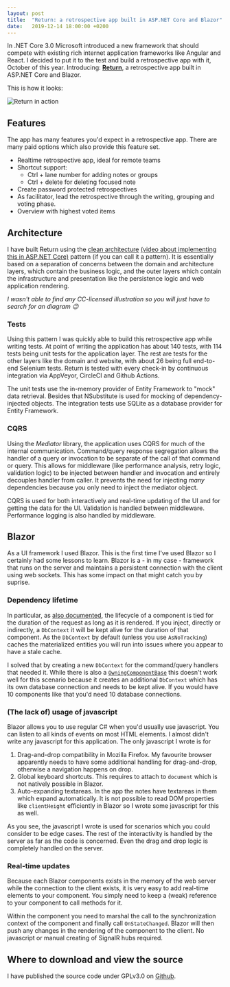 ```yaml
---
layout: post
title:  "Return: a retrospective app built in ASP.NET Core and Blazor"
date:   2019-12-14 18:00:00 +0200
---
```


In .NET Core 3.0 Microsoft introduced a new framework that should compete with existing rich internet application frameworks like Angular and React. I decided to put it to the test and build a retrospective app with it, October of this year. Introducing: [**Return**](https://github.com/Sebazzz/Return), a retrospective app built in ASP.NET Core and Blazor. 

This is how it looks:

![Return in action](https://raw.githubusercontent.com/Sebazzz/Return/f73fbe80dae85a3c5b88d31e73870c48b5e88438/doc/writing.png)

## Features

The app has many features you'd expect in a retrospective app. There are many paid options which also provide this feature set.

-   Realtime retrospective app, ideal for remote teams
-   Shortcut support:
    -   Ctrl + lane number for adding notes or groups
    -   Ctrl + delete for deleting focused note
-   Create password protected retrospectives
-   As facilitator, lead the retrospective through the writing, grouping and voting phase.
-   Overview with highest voted items

## Architecture
I have built Return using the [clean architecture](https://blog.cleancoder.com/uncle-bob/2012/08/13/the-clean-architecture.html) [(video about implementing this in ASP.NET Core)](https://www.youtube.com/watch?v=_lwCVE_XgqI) pattern (if you can call it a pattern).  It is essentially based on a separation of concerns between the domain and architecture layers, which contain the business logic, and the outer layers which contain the infrastructure and presentation like the persistence logic and web application rendering.

*I wasn't able to find any CC-licensed illustration so you will just have to search for an diagram 😉*

### Tests
Using this pattern I was quickly able to build this retrospective app while writing tests. At point of writing the application has about 140 tests, with 114 tests being unit tests for the application layer.  The rest are tests for the other layers like the domain and website, with about 26 being full end-to-end Selenium tests. Return is tested with every check-in by continuous integration via AppVeyor, CircleCI and Github Actions. 

The unit tests use the in-memory provider of Entity Framework to "mock" data retrieval. Besides that NSubstitute is used for mocking of dependency-injected objects. The integration tests use SQLite as a database provider for Entity Framework.

### CQRS
Using the *Mediator* library, the application uses CQRS for much of the internal communication. Command/query response segregation allows the handler of a query or invocation to be separate of the call of that command or query. This allows for middleware (like performance analysis, retry logic, validation logic) to be injected between handler and invocation and entirely decouples handler from caller. It prevents the need for injecting *many* dependencies because you only need to inject the mediator object.

CQRS is used for both interactively and real-time updating of the UI and for getting the data for the UI. Validation is handled between middleware. Performance logging is also handled by middleware.

## Blazor
As a UI framework I used Blazor. This is the first time I've used Blazor so I certainly had some lessons to learn. Blazor is a - in my case - framework that runs on the server and maintains a persistent connection with the client using web sockets. This has some impact on that might catch you by suprise.

### Dependency lifetime
In particular, as [also documented](https://docs.microsoft.com/en-us/aspnet/core/blazor/lifecycle?view=aspnetcore-3.0), the lifecycle of a component is tied for the duration of the request as long as it is rendered. If you inject, directly or indirectly, a `DbContext` it will be kept alive for the duration of that component. As the `DbContext` by default (unless you use `AsNoTracking`) caches the materialized entities you will run into issues where you appear to have a stale cache. 

I solved that by creating a new `DbContext` for the command/query handlers that needed it. While there is also a [`OwningComponentBase`](https://docs.microsoft.com/en-us/aspnet/core/blazor/dependency-injection?view=aspnetcore-3.0#utility-base-component-classes-to-manage-a-di-scope) this doesn't work well for this scenario because it creates an additional `DbContext` which has its own database connection and needs to be kept alive. If you would have 10 components like that you'd need 10 database connections. 

### (The lack of) usage of javascript
Blazor allows you to use regular C# when you'd usually use javascript. You can listen to all kinds of events on most HTML elements. I almost didn't write any javascript for this application. The only javascript I wrote is for

1. Drag-and-drop compatibility in Mozilla Firefox. My favourite browser apparently needs to have some additional handling for drag-and-drop, otherwise a navigation happens on drop.
2. Global keyboard shortcuts. This requires to attach to `document` which is not natively possible in Blazor.
3. Auto-expanding textareas. In the app the notes have textareas in them which expand automatically. It is not possible to read DOM properties like `clientHeight` efficiently in Blazor so I wrote some javascript for this as well. 

As you see, the javascript I wrote is used for scenarios which you could consider to be edge cases. The rest of the interactivity is handled by the server as far as the code is concerned. Even the drag and drop logic is completely handled on the server. 

### Real-time updates

Because each Blazor components exists in the memory of the web server while the connection to the client exists, it is very easy to add real-time elements to your component. You simply need to keep a (weak) reference to your component to call methods for it. 

Within the component you need to marshal the call to the synchronization context of the component and finally call `OnStateChanged`. Blazor will then push any changes in the rendering of the component to the client. No javascript or manual creating of SignalR hubs required.

## Where to download and view the source

I have published the source code under GPLv3.0 on [Github](https://github.com/Sebazzz/Return). 